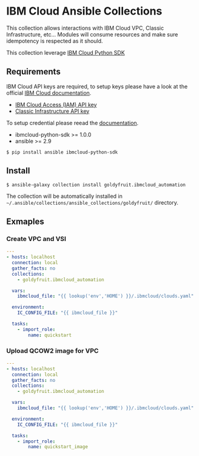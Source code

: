 # IBM Cloud Ansible Collections

This collection allows interactions with IBM Cloud VPC, Classic Infrastructure, etc... Modules will consume resources and make sure idempotency is respected as it should.

This collection leverage [IBM Cloud Python SDK](https://pypi.org/project/ibmcloud-python-sdk)

## Requirements

IBM Cloud API keys are required, to setup keys please have a look at the official [IBM Cloud documentation](https://cloud.ibm.com/docs/iam?topic=iam-manapikey).

- [IBM Cloud Access (IAM) API key](https://cloud.ibm.com/docs/iam?topic=iam-userapikey)
- [Classic Infrastructure API key](https://cloud.ibm.com/docs/iam?topic=iam-classic_keys)

To setup credential please reead the [documentation](https://github.com/goldyfruit/ibmcloud-python-sdk).

- ibmcloud-python-sdk >= 1.0.0
- ansible >= 2.9

```shell
$ pip install ansible ibmcloud-python-sdk
```

## Install

```shell
$ ansible-galaxy collection install goldyfruit.ibmcloud_automation
```

The collection will be automatically installed in `~/.ansible/collections/ansible_collections/goldyfruit/` directory.

## Exmaples

### Create VPC and VSI

```yaml
---
- hosts: localhost
  connection: local
  gather_facts: no
  collections:
    - goldyfruit.ibmcloud_automation

  vars:
    ibmcloud_file: "{{ lookup('env','HOME') }}/.ibmcloud/clouds.yaml"

  environment:
    IC_CONFIG_FILE: "{{ ibmcloud_file }}"

  tasks:
    - import_role:
        name: quickstart
```

### Upload QCOW2 image for VPC

```yaml
---
- hosts: localhost
  connection: local
  gather_facts: no
  collections:
    - goldyfruit.ibmcloud_automation

  vars:
    ibmcloud_file: "{{ lookup('env','HOME') }}/.ibmcloud/clouds.yaml"

  environment:
    IC_CONFIG_FILE: "{{ ibmcloud_file }}"

  tasks:
    - import_role:
        name: quickstart_image
```
